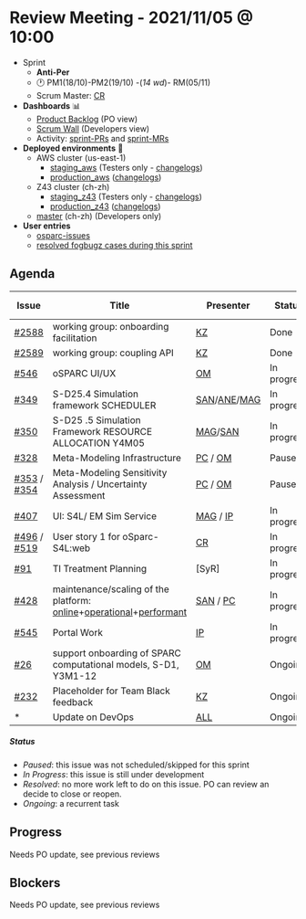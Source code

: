 # Review Meeting - 2021/11/05 @ 10:00

- Sprint
  - **Anti-Per**
  - 🕐 PM1(18/10)-PM2(19/10) -(_14 wd_)- RM(05/11)
  - Scrum Master: [CR]
- **Dashboards** 📊
  - [Product Backlog](https://github.com/orgs/ITISFoundation/projects/3) (PO view)
  - [Scrum Wall](https://app.zenhub.com/workspaces/osparc---scrum-wall-5c9260f3d76ef51f6b0fe78d/board?repos=118596920,174557929,151701223,135289610,118910047,181836792,167586968) (Developers view)
  - Activity: [sprint-PRs] and [sprint-MRs]
- **Deployed environments** 🚀
  - AWS cluster (us-east-1)
    - [staging_aws](https://staging.osparc.io) (Testers only - [changelogs])
    - [production_aws](https://osparc.io) ([changelogs])
  - Z43 cluster (ch-zh)
    - [staging_z43](http://osparc-staging.speag.com) (Testers only - [changelogs])
    - [production_z43](http://osparc.speag.com) ([changelogs])
  - [master](https://osparc-master.speag.com) (ch-zh) (Developers only)
- **User entries**
  - [osparc-issues](https://github.com/ITISFoundation/osparc-issues/issues?q=is%3Aissue+is%3Aopen+sort%3Areactions)
  - [resolved fogbugz cases during this sprint](https://z43.manuscript.com/f/filters/?ixProject=45&ixStatus=0&maxrecords=50&resolvedInLast=3&sColumns=Category-Favorite-Case-TitleComment-Area-Priority-Status-DateResolved-DateOpened-OpenedBy&sSorts=LastUpdated.descending-Priority&sView=grid-flat)

## Agenda

| Issue           | Title                                                                    | Presenter         | Status      | Duration | Start Time |
| --------------- | ------------------------------------------------------------------------ | ----------------- | ----------- | -------- | ---------- |
| [#2588]         | working group: onboarding facilitation                                   | [KZ]              | Done        | 5 min    | 10:00      |
| [#2589]         | working group: coupling API                                              | [KZ]              | Done        | 2 min    | 10:00      |
| [#546]          | oSPARC UI/UX                                                             | [OM]              | In progress | 15min    | 10:00      |
| [#349]          | S-D25.4 Simulation framework SCHEDULER                                   | [SAN]/[ANE]/[MAG] | In progress | 3min     | 10:00      |
| [#350]          | S-D25 .5 Simulation Framework RESOURCE ALLOCATION Y4M05                  | [MAG]/[SAN]       | In progress | ?min     | 10:03      |
| [#328]          | Meta-Modeling Infrastructure                                             | [PC] / [OM]       | Paused      | 1min     | 10:08      |
| [#353] / [#354] | Meta-Modeling Sensitivity Analysis / Uncertainty Assessment              | [PC] / [OM]       | Paused      | 0min     | 10:38      |
| [#407]          | UI: S4L/ EM Sim Service                                                  | [MAG] / [IP]      | In progress | 0min     | 10:13      |
| [#496] / [#519] | User story 1 for oSparc-S4L:web                                          | [CR]              | In progress | 10min    | 10:23      |
| [#91]           | TI Treatment Planning                                                    | [SyR]             | In progress | 1min     | 10:23      |
| [#428]          | maintenance/scaling of the platform: [online]+[operational]+[performant] | [SAN] / [PC]      | In progress | 1min     | 10:38      |
| [#545]          | Portal Work                                                              | [IP]              | In progress | 1min     | 10:41      |
| [#26]           | support onboarding of SPARC computational models, S-D1, Y3M1-12          | [OM]              | Ongoing     | 2min     | 10:46      |
| [#232]          | Placeholder for Team Black feedback                                      | [KZ]              | Ongoing     | 1min     | 10:51      |
| \*              | Update on DevOps                                                         | [ALL]             | Ongoing     | 5min     | 10:56      |

##### Status

- _Paused_: this issue was not scheduled/skipped for this sprint
- _In Progress_: this issue is still under development
- _Resolved_: no more work left to do on this issue. PO can review an decide to close or reopen.
- _Ongoing_: a recurrent task

[online]: http://status.osparc.io/
[operational]: https://git.speag.com/oSparc/e2e-testing/-/pipelines
[performant]: https://git.speag.com/oSparc/e2e-portal-testing/-/pipelines

## Progress

Needs PO update, see previous reviews

## Blockers

Needs PO update, see previous reviews

<!--References PLEASE KEEP ALPHABETICAL ORDER!!! -->

[#5]: https://github.com/ITISFoundation/osparc-issues/issues/5
[#6]: https://github.com/ITISFoundation/osparc-issues/issues/6
[#8]: https://github.com/ITISFoundation/osparc-issues/issues/8
[#9]: https://github.com/ITISFoundation/osparc-issues/issues/9
[#12]: https://github.com/ITISFoundation/osparc-issues/issues/12
[#13]: https://github.com/ITISFoundation/osparc-issues/issues/13
[#16]: https://github.com/ITISFoundation/osparc-issues/issues/16
[#18]: https://github.com/ITISFoundation/osparc-issues/issues/18
[#21]: https://github.com/ITISFoundation/osparc-issues/issues/21
[#22]: https://github.com/ITISFoundation/osparc-issues/issues/22
[#24]: https://github.com/ITISFoundation/osparc-issues/issues/24
[#26]: https://github.com/ITISFoundation/osparc-issues/issues/26
[#31]: https://github.com/ITISFoundation/osparc-issues/issues/31
[#68]: https://github.com/ITISFoundation/osparc-issues/issues/68
[#91]: https://github.com/ITISFoundation/osparc-issues/issues/91
[#93]: https://github.com/ITISFoundation/osparc-issues/issues/93
[#130]: https://github.com/ITISFoundation/osparc-issues/issues/130
[#162]: https://github.com/ITISFoundation/osparc-issues/issues/162
[#163]: https://github.com/ITISFoundation/osparc-issues/issues/163
[#164]: https://github.com/ITISFoundation/osparc-issues/issues/164
[#166]: https://github.com/ITISFoundation/osparc-issues/issues/166
[#232]: https://github.com/ITISFoundation/osparc-issues/issues/232
[#264]: https://github.com/ITISFoundation/osparc-issues/issues/264
[#265]: https://github.com/ITISFoundation/osparc-issues/issues/265
[#266]: https://github.com/ITISFoundation/osparc-issues/issues/266
[#273]: https://github.com/ITISFoundation/osparc-issues/issues/273
[#304]: https://github.com/ITISFoundation/osparc-issues/issues/304
[#306]: https://github.com/ITISFoundation/osparc-issues/issues/306
[#307]: https://github.com/ITISFoundation/osparc-issues/issues/307
[#309]: https://github.com/ITISFoundation/osparc-issues/issues/309
[#325]: https://github.com/ITISFoundation/osparc-issues/issues/325
[#326]: https://github.com/ITISFoundation/osparc-issues/issues/326
[#327]: https://github.com/ITISFoundation/osparc-issues/issues/327
[#328]: https://github.com/ITISFoundation/osparc-issues/issues/328
[#329]: https://github.com/ITISFoundation/osparc-issues/issues/329
[#331]: https://github.com/ITISFoundation/osparc-issues/issues/331
[#332]: https://github.com/ITISFoundation/osparc-issues/issues/332
[#333]: https://github.com/ITISFoundation/osparc-issues/issues/333
[#341]: https://github.com/ITISFoundation/osparc-issues/issues/341
[#342]: https://github.com/ITISFoundation/osparc-issues/issues/342
[#343]: https://github.com/ITISFoundation/osparc-issues/issues/343
[#344]: https://github.com/ITISFoundation/osparc-issues/issues/344
[#345]: https://github.com/ITISFoundation/osparc-issues/issues/345
[#348]: https://github.com/ITISFoundation/osparc-issues/issues/348
[#349]: https://github.com/ITISFoundation/osparc-issues/issues/349
[#350]: https://github.com/ITISFoundation/osparc-issues/issues/350
[#353]: https://github.com/ITISFoundation/osparc-issues/issues/353
[#354]: https://github.com/ITISFoundation/osparc-issues/issues/354
[#356]: https://github.com/ITISFoundation/osparc-issues/issues/356
[#357]: https://github.com/ITISFoundation/osparc-issues/issues/357
[#363]: https://github.com/ITISFoundation/osparc-issues/issues/363
[#365]: https://github.com/ITISFoundation/osparc-issues/issues/365
[#393]: https://github.com/ITISFoundation/osparc-issues/issues/393
[#399]: https://github.com/ITISFoundation/osparc-issues/issues/399
[#403]: https://github.com/ITISFoundation/osparc-issues/issues/403
[#404]: https://github.com/ITISFoundation/osparc-issues/issues/404
[#405]: https://github.com/ITISFoundation/osparc-issues/issues/405
[#406]: https://github.com/ITISFoundation/osparc-issues/issues/406
[#407]: https://github.com/ITISFoundation/osparc-issues/issues/407
[#410]: https://github.com/ITISFoundation/osparc-issues/issues/410
[#425]: https://github.com/ITISFoundation/osparc-issues/issues/425
[#428]: https://github.com/ITISFoundation/osparc-issues/issues/428
[#436]: https://github.com/ITISFoundation/osparc-issues/issues/436
[#449]: https://github.com/ITISFoundation/osparc-issues/issues/449
[#459]: https://github.com/ITISFoundation/osparc-issues/issues/459
[#463]: https://github.com/ITISFoundation/osparc-issues/issues/463
[#472]: https://github.com/ITISFoundation/osparc-issues/issues/472
[#473]: https://github.com/ITISFoundation/osparc-issues/issues/473
[#477]: https://github.com/ITISFoundation/osparc-issues/issues/477
[#489]: https://github.com/ITISFoundation/osparc-issues/issues/489
[#496]: https://github.com/ITISFoundation/osparc-issues/issues/496
[#519]: https://github.com/ITISFoundation/osparc-issues/issues/519
[#545]: https://github.com/ITISFoundation/osparc-issues/issues/545
[#546]: https://github.com/ITISFoundation/osparc-issues/issues/546
[#54]: https://github.com/ITISFoundation/osparc-simcore/issues/54
[#496]: https://github.com/ITISFoundation/osparc-simcore/issues/496
[#505]: https://github.com/ITISFoundation/osparc-simcore/issues/505
[#1204]: https://github.com/ITISFoundation/osparc-simcore/issues/1204
[#1426]: https://github.com/ITISFoundation/osparc-simcore/issues/1426
[#2380]: https://github.com/ITISFoundation/osparc-simcore/issues/2380
[#2588]: https://github.com/ITISFoundation/osparc-simcore/issues/2588
[#2589]: https://github.com/ITISFoundation/osparc-simcore/issues/2589
[#38]: https://github.com/ITISFoundation/osparc-services/pull/38
[all]: https://github.com/Surfict
[ip]: https://github.com/ignapas
[kz]: https://github.com/KZzizzle
[mag]: https://github.com/mguidon
[om]: https://github.com/odeimaiz
[pc]: https://github.com/pcrespov
[san]: https://github.com/sanderegg
[ane]: https://github.com/GitHK
[tn]: https://itis.swiss/who-we-are/staff-members/all-staff/newton-taylor/
[cr]: https://github.com/colinRawlings
[bl]: https://github.com/dyollb
[j-d4]: https://github.com/ITISFoundation/osparc-issues/issues/62
[j-d7.a]: https://github.com/ITISFoundation/osparc-issues/issues/21
[j-d35]: https://github.com/ITISFoundation/osparc-issues/issues/31
[j-d33]: https://github.com/ITISFoundation/osparc-issues/issues/33
[j-d20]: https://github.com/ITISFoundation/osparc-issues/issues/48
[j-d21]: https://github.com/ITISFoundation/osparc-simcore/issues/1065
[j-d28.a]: https://github.com/ITISFoundation/osparc-simcore/issues/1066
[j-d29]: https://github.com/ITISFoundation/osparc-issues/issues/37
[s-d2]: https://github.com/ITISFoundation/osparc-simcore/issues/1069
[s-d18]: https://github.com/ITISFoundation/osparc-issues/issues/9
[s-d7]: https://github.com/ITISFoundation/osparc-issues/issues/21
[s-d10]: https://github.com/ITISFoundation/osparc-issues/issues/18
[s-d22]: https://github.com/ITISFoundation/osparc-issues/issues/5
[s-d12]: https://github.com/ITISFoundation/osparc-issues/issues/16
[s-d15]: https://github.com/ITISFoundation/osparc-issues/issues/12
[s-d12]: https://github.com/ITISFoundation/osparc-issues/issues/16
[s-d6]: https://github.com/ITISFoundation/osparc-issues/issues/22
[s-d5]: https://github.com/ITISFoundation/osparc-issues/issues/23
[s-d21]: https://github.com/ITISFoundation/osparc-issues/issues/6
[s-d4]: https://github.com/ITISFoundation/osparc-issues/issues/24
[s-d1]: https://github.com/ITISFoundation/osparc-issues/issues/26
[s-d26]: https://github.com/ITISFoundation/osparc-issues/issues/332
[s-d27.2]: https://github.com/ITISFoundation/osparc-issues/issues/357
[n-d1]: https://github.com/ITISFoundation/osparc-issues/issues/68
[n-d2]: https://github.com/ITISFoundation/osparc-issues/issues/91
[tb-backlog]: https://github.com/ITISFoundation/osparc-issues/projects/4
[z43-backlog]: https://z43.fogbugz.com/f/filters/1112/osparc-cases
[sprint-prs]: https://github.com/pulls?page=1&q=is%3Apr+archived%3Afalse+user%3AITISFoundation+closed%3A%3E2021-06-04
[sprint-mrs]: https://git.speag.com/groups/oSparc/-/merge_requests?scope=all&utf8=%E2%9C%93&state=all
[changelogs]: https://github.com/ITISFoundation/osparc-simcore/releases

